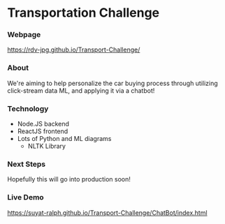 # Transportation Challenge

### Webpage
https://rdv-jpg.github.io/Transport-Challenge/

### About

We're aiming to help personalize the car buying process through utilizing click-stream data ML, and applying it via a chatbot!

### Technology
* Node.JS backend
* ReactJS frontend
* Lots of Python and ML diagrams
  * NLTK Library

### Next Steps

Hopefully this will go into production soon!

### Live Demo

https://suyat-ralph.github.io/Transport-Challenge/ChatBot/index.html
